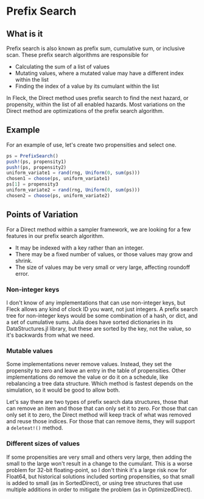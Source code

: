 # Prefix Search

## What is it

Prefix search is also known as prefix sum, cumulative sum, or inclusive scan. These prefix search algorithms are responsible for

 * Calculating the sum of a list of values
 * Mutating values, where a mutated value may have a different index
   within the list
 * Finding the index of a value by its cumulant within the list

In Fleck, the Direct method uses prefix search to find the next hazard, or propensity, within the list of all enabled hazards. Most variations on the Direct method are optimizations of the prefix search algorithm.

## Example

For an example of use, let's create two propensities and select one.
```julia
ps = PrefixSearch()
push!(ps, propensity1)
push!(ps, propensity2)
uniform_variate1 = rand(rng, Uniform(0, sum(ps)))
chosen1 = choose(ps, uniform_variate1)
ps[1] = propensity3
uniform_variate2 = rand(rng, Uniform(0, sum(ps)))
chosen2 = choose(ps, uniform_variate2)
```

## Points of Variation

For a Direct method within a sampler framework, we are looking for a few features in our prefix search algorithm.

 * It may be indexed with a key rather than an integer.
 * There may be a fixed number of values, or those values may grow and shrink.
 * The size of values may be very small or very large, affecting roundoff error.

### Non-integer keys

I don't know of any implementations that can use non-integer keys, but Fleck allows any kind of clock ID you want, not just integers. A prefix search tree for non-integer keys would be some combination of a hash, or dict, and a set of cumulative sums. Julia does have sorted dictionaries in its DataStructures.jl library, but these are sorted by the key, not the value, so it's backwards from what we need.

### Mutable values

Some implementations never remove values. Instead, they set the propensity to zero and leave an entry in the table of propensities. Other implementations do remove the value or do it on a schedule, like rebalancing a tree data structure. Which method is fastest depends on the simulation, so it would be good to allow both.

Let's say there are two types of prefix search data structures, those that can remove an item and those that can only set it to zero. For those that can only set it to zero, the Direct method will keep track of what was removed and reuse those indices. For those that can remove items, they will support a `deleteat!()` method.


### Different sizes of values

If some propensities are very small and others very large, then adding the small to the large won't result in a change to the cumulant. This is a worse problem for 32-bit floating-point, so I don't think it's a large risk now for Float64, but historical solutions included sorting propensities, so that small is added to small (as in SortedDirect), or using tree structures that use multiple additions in order to mitigate the problem (as in OptimizedDirect).
